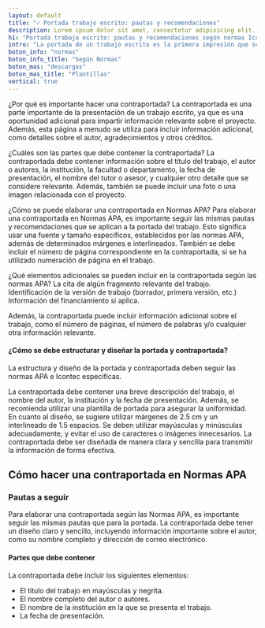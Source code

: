 ```yaml
---
layout: default
title: "✓ Portada trabajo escrito: pautas y recomendaciones"
description: Lorem ipsum dolor sit amet, consectetur adipisicing elit. Eum officia sit cupiditate cum deleniti voluptate quia iste voluptatum fuga suscipit obcaecati
h1: "Portada trabajo escrito: pautas y recomendaciones según normas Icontec y APA"
intro: "La portada de un trabajo escrito es la primera impresión que se tiene del mismo. Es por eso que es importante que esta tenga un diseño y formato adecuados."
boton_info: "normas"
boton_info_title: "Según Normas"
boton_mas: "descargas"
boton_mas_title: "Plantillas"
vertical: true
---
```

¿Por qué es importante hacer una contraportada?
La contraportada es una parte importante de la presentación de un trabajo escrito, ya que es una oportunidad adicional para impartir información relevante sobre el proyecto. Además, esta página a menudo se utiliza para incluir información adicional, como detalles sobre el autor, agradecimientos y otros créditos.

¿Cuáles son las partes que debe contener la contraportada?
La contraportada debe contener información sobre el título del trabajo, el autor o autores, la institución, la facultad o departamento, la fecha de presentación, el nombre del tutor o asesor, y cualquier otro detalle que se considere relevante. Además, también se puede incluir una foto o una imagen relacionada con el proyecto.

¿Cómo se puede elaborar una contraportada en Normas APA?
Para elaborar una contraportada en Normas APA, es importante seguir las mismas pautas y recomendaciones que se aplican a la portada del trabajo. Esto significa usar una fuente y tamaño específicos, establecidos por las normas APA, además de determinados márgenes e interlineados. También se debe incluir el número de página correspondiente en la contraportada, si se ha utilizado numeración de página en el trabajo.

¿Qué elementos adicionales se pueden incluir en la contraportada según las normas APA?
La cita de algún fragmento relevante del trabajo.
Identificación de la versión de trabajo (borrador, primera versión, etc.)
Información del financiamiento si aplica.

Además, la contraportada puede incluir información adicional sobre el trabajo, como el número de páginas, el número de palabras y/o cualquier otra información relevante.

#### ¿Cómo se debe estructurar y diseñar la portada y contraportada?

La estructura y diseño de la portada y contraportada deben seguir las normas APA e Icontec específicas.


La contraportada debe contener una breve descripción del trabajo, el nombre del autor, la institución y la fecha de presentación. Además, se recomienda utilizar una plantilla de portada para asegurar la uniformidad. En cuanto al diseño, se sugiere utilizar márgenes de 2.5 cm y un interlineado de 1.5 espacios. Se deben utilizar mayúsculas y minúsculas adecuadamente, y evitar el uso de caracteres o imágenes innecesarios. La contraportada debe ser diseñada de manera clara y sencilla para transmitir la información de forma efectiva.


## Cómo hacer una contraportada en Normas APA

### Pautas a seguir

Para elaborar una contraportada según las Normas APA, es importante seguir las mismas pautas que para la portada. La contraportada debe tener un diseño claro y sencillo, incluyendo información importante sobre el autor, como su nombre completo y dirección de correo electrónico.

#### Partes que debe contener

La contraportada debe incluir los siguientes elementos:

* El título del trabajo en mayúsculas y negrita.
* El nombre completo del autor o autores.
* El nombre de la institución en la que se presenta el trabajo.
* La fecha de presentación.
